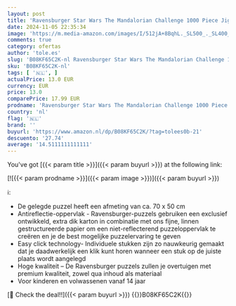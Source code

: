 ```yaml
---
layout: post
title: 'Ravensburger Star Wars The Mandalorian Challenge 1000 Piece Jigsaw Puzzle for Adults & Kids Age 12 Years Up - Grogu Baby Yoda'
date: 2024-11-05 22:35:34
image: 'https://m.media-amazon.com/images/I/512jA+8BqhL._SL500_._SL400_.jpg'
comments: true
category: ofertas
author: 'tole.es'
slug: 'B08KF65C2K-nl Ravensburger Star Wars The Mandalorian Challenge 1000...'
sku: 'B08KF65C2K-nl'
tags: [ '🇳🇱', ]
actualPrice: 13.0 EUR
currency: EUR
price: 13.0
comparePrice: 17.99 EUR
prodname: 'Ravensburger Star Wars The Mandalorian Challenge 1000 Piece Jigsaw Puzzle for Adults & Kids Age 12 Years Up - Grogu Baby Yoda'
country: 'nl'
flag: '🇳🇱'
brand: ''
buyurl: 'https://www.amazon.nl/dp/B08KF65C2K/?tag=tolees0b-21'
descuento: '27.74'
average: '14.5111111111111'
---
```


You've got [{{< param title >}}]({{< param buyurl >}}) at the following link:

[![{{< param prodname >}}]({{< param image >}})]({{< param buyurl >}})

ℹ️:

- De gelegde puzzel heeft een afmeting van ca. 70 x 50 cm
- Antireflectie-oppervlak - Ravensburger-puzzels gebruiken een exclusief ontwikkeld, extra dik karton in combinatie met ons fijne, linnen gestructureerde papier om een ​​niet-reflecterend puzzeloppervlak te creëren en je de best mogelijke puzzelervaring te geven
- Easy click technology- Individuele stukken zijn zo nauwkeurig gemaakt dat je daadwerkelijk een klik kunt horen wanneer een stuk op de juiste plaats wordt aangelegd
- Hoge kwaliteit – De Ravensburger puzzels zullen je overtuigen met premium kwaliteit, zowel qua inhoud als materiaal
- Voor kinderen en volwassenen vanaf 14 jaar

[🛒 Check the deal!!]({{< param buyurl >}})
{{<world>}}B08KF65C2K{{</world>}}
